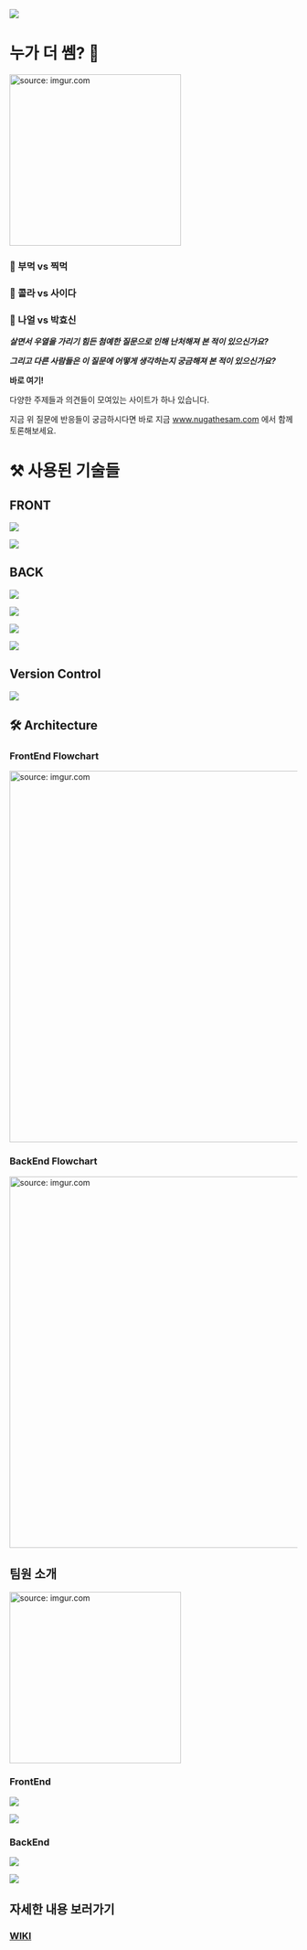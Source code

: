 ![](https://img.shields.io/badge/PROJECT-nugathesam-f20505?style=for-the-badge)

# 누가 더 쎔? 🥊 

<img src="https://i.imgur.com/JUA4WeK.png" title="source: imgur.com" width="300px"  />

### 🔹 부먹 vs 찍먹 

### 🔸 콜라 vs 사이다

### 🔹 나얼 vs 박효신


***살면서 우열을 가리기 힘든 첨예한 질문으로 인해 난처해져 본 적이 있으신가요?***

***그리고 다른 사람들은 이 질문에 어떻게 생각하는지 궁금해져 본 적이 있으신가요?***

**바로 여기!** 

다양한 주제들과 의견들이 모여있는 사이트가 하나 있습니다.

지금 위 질문에 반응들이 궁금하시다면 바로 지금 www.nugathesam.com 에서 함께 토론해보세요.


# ⚒️ 사용된 기술들

## FRONT

![](https://img.shields.io/badge/frontend-React-039be5?style=for-the-badge&logo=react)

![](https://img.shields.io/badge/frontend-React_Hooks-039be5?style=for-the-badge&logo=react)

## BACK

![](https://img.shields.io/badge/backend-node.js-338a3e?style=for-the-badge&logo=node.js)

![](https://img.shields.io/badge/backend-express-ffa040?style=for-the-badge&logo=express)

![](https://img.shields.io/badge/backend-sequalize-0d47a1?style=for-the-badge)

![](https://img.shields.io/badge/backend-mysql-00acc1?style=for-the-badge&logo=mysql)

## Version Control

![](https://img.shields.io/badge/version_control-github-0d47a1?style=for-the-badge&logo=github)

## 🛠 Architecture

### FrontEnd Flowchart

<img src="https://i.imgur.com/KD2hpFh.png" title="source: imgur.com"  width="650px"/>

### BackEnd Flowchart

<img src="https://i.imgur.com/7unMoWM.png" title="source: imgur.com" width="650px" />



##  팀원 소개

<img src="https://i.imgur.com/bc0uMRF.jpg" title="source: imgur.com" width="300px" />

### FrontEnd

![](https://img.shields.io/badge/frontend-김창민-ffbcaf?style=for-the-badge)

![](https://img.shields.io/badge/frontend-이상권-ffbcaf?style=for-the-badge)

### BackEnd

![](https://img.shields.io/badge/backend-박지상-80e27e?style=for-the-badge)

![](https://img.shields.io/badge/backend-김제현-80e27e?style=for-the-badge)


## 자세한 내용 보러가기

### [WIKI](https://github.com/codestates/nuga-the-sam-client/wiki)
